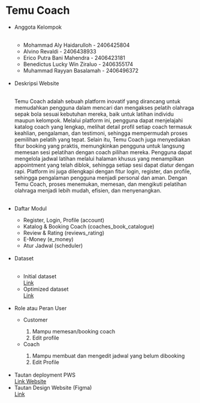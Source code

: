 <h1>Temu Coach</h1>

<ul>
  <li>Anggota Kelompok</li>
  <br>
  <ul>
    <li>Mohammad Aly Haidarulloh - 2406425804</li>
    <li>Alvino Revaldi - 2406438933</li>
    <li>Erico Putra Bani Mahendra - 2406423181</li>
    <li>Benedictus Lucky Win Ziraluo - 2406355174</li>
    <li>Muhammad Rayyan Basalamah - 2406496372</li>
  </ul>
  <br>
  <li>Deskripsi Website</li>
  <br>
  <p>
    Temu Coach adalah sebuah platform inovatif yang dirancang untuk memudahkan pengguna dalam mencari dan mengakses pelatih olahraga sepak bola sesuai kebutuhan mereka, baik untuk latihan individu maupun kelompok. Melalui platform ini, pengguna dapat menjelajahi katalog coach yang lengkap, melihat detail profil setiap coach termasuk keahlian, pengalaman, dan testimoni, sehingga mempermudah proses pemilihan pelatih yang tepat.
Selain itu, Temu Coach juga menyediakan fitur booking yang praktis, memungkinkan pengguna untuk langsung memesan sesi pelatihan dengan coach pilihan mereka. Pengguna dapat mengelola jadwal latihan melalui halaman khusus yang menampilkan appointment yang telah diblok, sehingga setiap sesi dapat diatur dengan rapi. Platform ini juga dilengkapi dengan fitur login, register, dan profile, sehingga pengalaman pengguna menjadi personal dan aman. Dengan Temu Coach, proses menemukan, memesan, dan mengikuti pelatihan olahraga menjadi lebih mudah, efisien, dan menyenangkan. 
  </p>
  <br>
  <li>Daftar Modul</li>
  <ul>
    <li>Register, Login, Profile (account)</li>
    <li>Katalog & Booking Coach (coaches_book_catalogue)</li>
    <li>Review & Rating (reviews_rating)</li>
    <li>E-Money (e_money)</li>
    <li>Atur Jadwal (scheduler)</li>
  </ul>
  <br>
  <li>Dataset</li>
  <br>
  <ul>
    <li>Initial dataset</li>
    <a href="https://www.kaggle.com/datasets/vaske93/football-coaches-stats-and-tropheys">
      Link
    </a>
    <li>Optimized dataset</li>
    <a href="https://docs.google.com/spreadsheets/d/1VpbFWbfDfLLzqHnxs6drkVwHoHVLWPuYqq38j0243AM/edit?usp=drive_link">
      Link
    </a>
  </ul>
  <br>
  <li>Role atau Peran User</li>
  <ul>
    <li>Customer</li>
    <ol>
      <li>Mampu memesan/booking coach</li>
      <li>Edit profile</li>
    </ol>
    <li>Coach</li>
    <ol>
      <li>Mampu membuat dan mengedit jadwal yang belum dibooking</li>
      <li>Edit Profile</li>
    </ol>
  </ul>
  <br>
  <li>Tautan deployment PWS</li>
  <a href="https://erico-putra-temucoach.pbp.cs.ui.ac.id/">
    Link Website
  </a>
  <br>
  <li>Tautan Design Website (Figma)</li>
  <a href="https://www.figma.com/design/Kl4YECItsI2E932xoYIP8O/TemuCoach-UI-UX-Design?node-id=0-1&p=f&t=wNcKrVE8xbU9RZCe-0">
    Link
  </a>
</ul>
